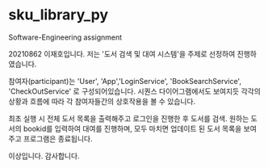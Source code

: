# sku_library_py
Software-Engineering assignment

20210862 이재호입니다.
저는 '도서 검색 및 대여 시스템'을 주제로 선정하여 진행하였습니다.

참여자(participant)는 'User', 'App','LoginService', 'BookSearchService', 'CheckOutService' 로 구성되어있습니다.
시퀀스 다이어그램에서도 보여지듯 각각의 상황과 흐름에 따라 각 참여자들간의 상호작용을 볼 수 있습니다.

최초 실행 시 전체 도서 목록을 출력해주고 로그인을 진행한 후 도서를 검색. 원하는 도서의 bookid를 입력하여 대여를 진행하며, 모두 마치면 업데이트 된 도서 목록을 보여주고 프로그램은 종료됩니다.

이상입니다. 감사합니다.
